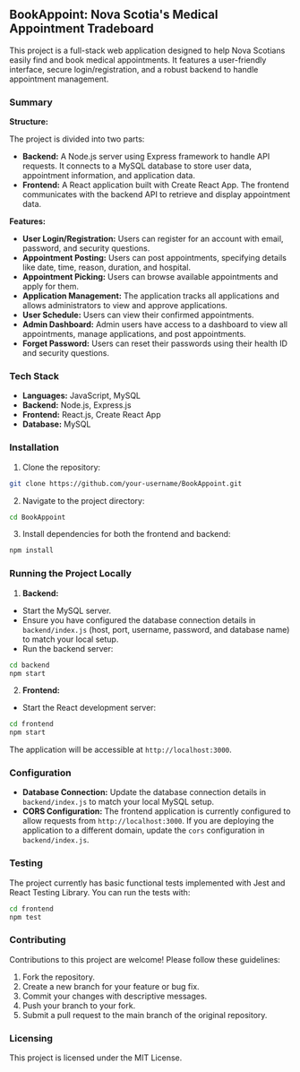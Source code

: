 ## BookAppoint: Nova Scotia's Medical Appointment Tradeboard

This project is a full-stack web application designed to help Nova Scotians easily find and book medical appointments.
It features a user-friendly interface, secure login/registration, and a robust backend to handle appointment management.

### Summary

**Structure:**

The project is divided into two parts:

* **Backend:** A Node.js server using Express framework to handle API requests. It connects to a MySQL database to store
user data, appointment information, and application data.
* **Frontend:** A React application built with Create React App. The frontend communicates with the backend API to
retrieve and display appointment data.

**Features:**

* **User Login/Registration:** Users can register for an account with email, password, and security questions.
* **Appointment Posting:** Users can post appointments, specifying details like date, time, reason, duration, and
hospital.
* **Appointment Picking:** Users can browse available appointments and apply for them.
* **Application Management:** The application tracks all applications and allows administrators to view and approve
applications.
* **User Schedule:** Users can view their confirmed appointments.
* **Admin Dashboard:** Admin users have access to a dashboard to view all appointments, manage applications, and post
appointments.
* **Forget Password:** Users can reset their passwords using their health ID and security questions.

### Tech Stack

* **Languages:** JavaScript, MySQL
* **Backend:** Node.js, Express.js
* **Frontend:** React.js, Create React App
* **Database:** MySQL

### Installation

1. Clone the repository:
```bash
git clone https://github.com/your-username/BookAppoint.git
```

2. Navigate to the project directory:
```bash
cd BookAppoint
```

3. Install dependencies for both the frontend and backend:
```bash
npm install
```

### Running the Project Locally

1. **Backend:**
* Start the MySQL server.
* Ensure you have configured the database connection details in `backend/index.js` (host, port, username, password, and
database name) to match your local setup.
* Run the backend server:
```bash
cd backend
npm start
```

2. **Frontend:**
* Start the React development server:
```bash
cd frontend
npm start
```

The application will be accessible at `http://localhost:3000`.

### Configuration

* **Database Connection:** Update the database connection details in `backend/index.js` to match your local MySQL setup.
* **CORS Configuration:** The frontend application is currently configured to allow requests from
`http://localhost:3000`. If you are deploying the application to a different domain, update the `cors` configuration in
`backend/index.js`.

### Testing

The project currently has basic functional tests implemented with Jest and React Testing Library. You can run the tests
with:

```bash
cd frontend
npm test
```

### Contributing

Contributions to this project are welcome! Please follow these guidelines:

1. Fork the repository.
2. Create a new branch for your feature or bug fix.
3. Commit your changes with descriptive messages.
4. Push your branch to your fork.
5. Submit a pull request to the main branch of the original repository.

### Licensing

This project is licensed under the MIT License.

